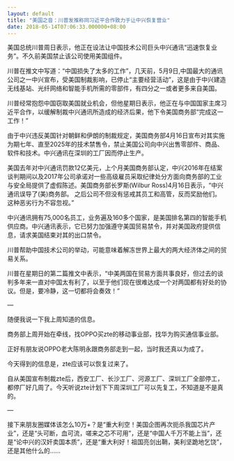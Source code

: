 ```yaml
---
layout: default
title: "美国之音：川普发推称同习近平合作致力于让中兴恢复营业"
date: 2018-05-14T07:06:33.000000+08:00
---
```


美国总统川普周日表示，他正在设法让中国技术公司巨头中兴通讯“迅速恢复业务”。不久前美国禁止该公司使用美国组件。

川普在推文中写道：“中国损失了太多的工作”，几天前，5月9日,中国最大的通讯公司之一中兴宣布，受美国制裁影响，已停止“主要经营活动”，这是由于中兴建造无线基站、光纤网络和智能手机所需的零部件，有四分之一或者更多来自美国。

川普经常抱怨中国窃取美国就业机会，但他星期日表示，他正在与中国国家主席习近平合作，以缓解制裁中兴通讯所造成的经济后果，他下令美国商务部“完成这一工作！”

由于中兴违反美国针对朝鲜和伊朗的制裁规定，美国商务部4月16日宣布对其实施为期七年、直至2025年的技术禁售令，禁止美国公司向中兴出售零部件、商品、软件和技术。中兴通讯在深圳的工厂因而停止生产。

美国去年对中兴通讯罚款12亿美元，上个月美国商务部认定，中兴2016年在结案谈判期间以及2017年公司承诺对一些高级雇员采取纪律处分方面向商务部的工业与安全局提供了虚假陈述。美国商务部长罗斯(Wilbur Ross)4月16日表示，“中兴通讯误导了(美)商务部。 之后公司不但没有惩戒其员工和高管，反而奖励他们。这种恶劣行为不容忽视。”

中兴通讯拥有75,000名员工，业务遍及160多个国家，是美国排名第四的智能手机供应商。中兴通讯表示，它已努力加强遵守美国贸易禁令，并对美国政府提供信息，请求美国结束对其的出口禁令。

川普帮助中国技术公司的举动，可能意味着解冻世界上最大的两大经济体之间的贸易关系。

川普在星期日的第二篇推文中表示，“中美两国在贸易方面共事良好，但过去的谈判多年来一直对中国太有利了，以至于他们现在很难达成一个对两国都有好处的协议。但是，要冷静，这一切都将会奏效！”

—

随便我说一下我上周知道的信息。


商务部上周开始在牵线，找OPPO买zte的移动事业部，找华为购买通信事业部。

正好有朋友说OPPO老大陈明永跟商务部走到一起，当时我还真以为成了。


今天得到的信息是，zte应该可以恢复过来了。

自从美国宣布制裁zte后，西安工厂、长沙工厂、河源工厂、深圳工厂全部停工，都停厂好几周了。今天听说zte计划下下周深圳工厂可以先复工，不知道是不是真的。

—

接下来朋友圈媒体该怎么10万+？是“重大利空！美国企图再次扼杀我国芯片产业”，还是“头可断，血可流，嗟来之芯不可用”，还是“中国人千万不能上当”，还是“论中兴的汉奸卖国本质”，还是“重大利好！祖国亮剑出鞘，美利坚跪地乞饶”，还是其他什么的……


